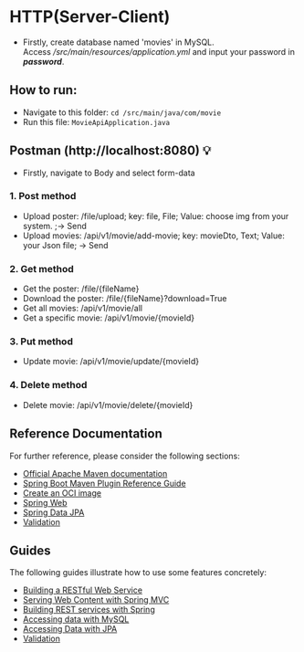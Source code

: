 # HTTP(Server-Client)
 
- Firstly, create database named 'movies' in MySQL. <br />
Access _/src/main/resources/application.yml_ and input your password in **_password_**.

## How to run:
- Navigate to this folder: `cd /src/main/java/com/movie`
- Run this file: `MovieApiApplication.java`

## Postman (http://localhost:8080) :bulb:
* Firstly, navigate to Body and select form-data
### 1. **Post** method
- Upload poster: /file/upload; key: file, File; Value: choose img from your system. ;-> Send
- Upload movies: /api/v1/movie/add-movie; key: movieDto, Text; Value: your Json file; -> Send
### 2. **Get** method
- Get the poster: /file/{fileName}
- Download the poster: /file/{fileName}?download=True
- Get all movies: /api/v1/movie/all
- Get a specific movie: /api/v1/movie/{movieId}
### 3. **Put** method
- Update movie: /api/v1/movie/update/{movieId}
### 4. **Delete** method
- Delete movie: /api/v1/movie/delete/{movieId}

## Reference Documentation
For further reference, please consider the following sections:

* [Official Apache Maven documentation](https://maven.apache.org/guides/index.html)
* [Spring Boot Maven Plugin Reference Guide](https://docs.spring.io/spring-boot/docs/3.3.0/maven-plugin/reference/html/)
* [Create an OCI image](https://docs.spring.io/spring-boot/docs/3.3.0/maven-plugin/reference/html/#build-image)
* [Spring Web](https://docs.spring.io/spring-boot/docs/3.3.0/reference/htmlsingle/index.html#web)
* [Spring Data JPA](https://docs.spring.io/spring-boot/docs/3.3.0/reference/htmlsingle/index.html#data.sql.jpa-and-spring-data)
* [Validation](https://docs.spring.io/spring-boot/docs/3.3.0/reference/htmlsingle/index.html#io.validation)

## Guides
The following guides illustrate how to use some features concretely:

* [Building a RESTful Web Service](https://spring.io/guides/gs/rest-service/)
* [Serving Web Content with Spring MVC](https://spring.io/guides/gs/serving-web-content/)
* [Building REST services with Spring](https://spring.io/guides/tutorials/rest/)
* [Accessing data with MySQL](https://spring.io/guides/gs/accessing-data-mysql/)
* [Accessing Data with JPA](https://spring.io/guides/gs/accessing-data-jpa/)
* [Validation](https://spring.io/guides/gs/validating-form-input/)


